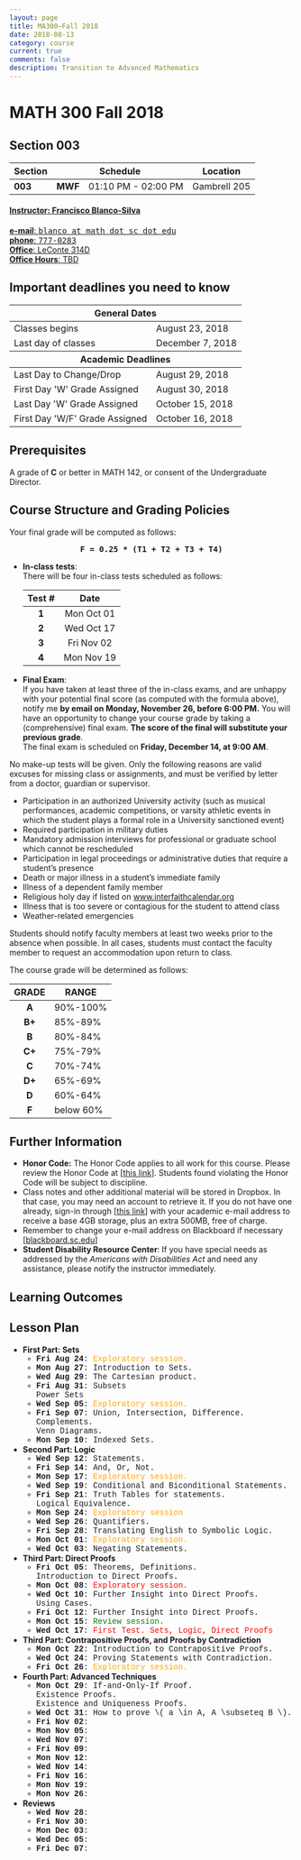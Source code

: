 ```yaml
---
layout: page
title: MA300—Fall 2018
date: 2018-08-13 
category: course
current: true  
comments: false
description: Transition to Advanced Mathematics
---
```


# MATH 300 Fall 2018

## Section 003

<!-- Meeting Times -->

<div class="row">
	<div class="col-sm-2 col-lg-2"></div>
    <div class="col-sm-8 col-lg-8">
        <table class="table table-striped">
        <thead>
            <tr>
            	<th style="text-align:left;"><strong>Section</strong></th>
                <th style="text-align:center;" colspan="2"><strong>Schedule</strong></th>
                <th style="text-align:center;"><strong>Location</strong></th>
            </tr>
        </thead>
            <tr>
            	<td style="text-align:left;"><strong>003</strong></td>
                <td style="text-align:right;"><strong>MWF</strong></td>
                <td style="text-align:left;">01:10 PM - 02:00 PM</td>
                <td style="text-align:center;">Gambrell 205</td>
            </tr>
        </table>
    </div>
	<div class="col-sm-2 col-lg-2"></div>
</div>

<!-- Instructor information -->

<div class="row">
	<div class="col-sm-2 col-lg-2">
	</div>
	<div class="col-sm-8 col-lg-8">
		<div class="list-group">
            <a href="mailto:blanco@math.sc.edu" class="list-group-item">
                <h4 class="list-group-item-heading"><strong>Instructor</strong>: Francisco Blanco-Silva</h4>
                <p class="list-group-item-text">
                    <strong>e-mail</strong>: <tt>blanco at math dot sc dot edu</tt><br/>
                    <strong>phone</strong>: <tt>777-0283</tt><br/>
                    <strong>Office</strong>: LeConte 314D<br />
                    <strong>Office Hours</strong>: TBD
                </p>
            </a>
        </div>
	</div>	
	<div class="col-sm-2 col-lg-2">
	</div>
</div>



<!-- Textbook -->




## Important deadlines you need to know

<div class="row">
	<div class="col-sm-2 col-lg-2"></div>
	<div class="col-sm-8 col-lg-8">
		<table class="table table-striped">
			<thead>
				<tr>
					<th colspan="2">General Dates</th>
				</tr>
			</thead>
			<tbody>
				<tr>
					<td>Classes begins</td>
					<td>August 23, 2018</td>
				</tr>
				<tr>
					<td>Last day of classes</td>
					<td>December 7, 2018</td>
				</tr>
				<thead>
					<tr>
						<th colspan="2">Academic Deadlines</th>
					</tr>
				</thead>
				<tr>
					<td>Last Day to Change/Drop</td>
					<td>August 29, 2018</td>
				</tr>
				<tr>
					<td>First Day 'W' Grade Assigned</td>
					<td>August 30, 2018</td>
				</tr>
				<tr>
					<td>Last Day 'W' Grade Assigned</td>
					<td>October 15, 2018</td>
				</tr>
				<tr>
					<td>First Day 'W/F' Grade Assigned</td>
					<td>October 16, 2018</td>
				</tr>
			</tbody>
		</table>
	</div>
	<div class="col-sm-2 col-lg-2"></div>
</div>

## Prerequisites

A grade of **C** or better in MATH 142, or consent of the Undergraduate Director.

## Course Structure and Grading Policies

Your final grade will be computed as follows:

<div class="alert alert-warning" role="alert" style="text-align:center;">
    <strong><tt>F = 0.25 * (T1 + T2 + T3 + T4)</tt></strong>
</div>

<div class="row">
	<div class="col-sm-12 col-lg-12">
		<ul class="list-group">
			<li class="list-group-item">
			<strong>In-class tests</strong>:<br/>  
			There will be four in-class tests scheduled as follows:
				<div class="row">
					<div class="col-sm-4 col-lg-4">
					</div>
					<div class="col-sm-4 col-lg-4">
						<table class="table table-striped">
							<thead>
								<tr>
									<th>Test #</th>
									<th style="text-align: center;">Date</th>
								</tr>
							</thead>
							<tbody>
								<tr>
									<td align="center"><strong>1</strong></td>
									<td align="center">Mon Oct 01</td>
								</tr>
								<tr>
									<td align="center"><strong>2</strong></td>
									<td align="center">Wed Oct 17</td>
								</tr>
								<tr>
									<td align="center"><strong>3</strong></td>
									<td align="center">Fri Nov 02</td>
								</tr>
								<tr>
									<td align="center"><strong>4</strong></td>
									<td align="center">Mon Nov 19</td>
								</tr>
							</tbody>
						</table>
					</div>
					<div class="col-sm-4 col-lg-4">
					</div>
				</div>
			</li>
        	<li class="list-group-item">
        		<strong>Final Exam</strong>:<br/>
        		If you have taken at least three of the in-class exams, and are unhappy with your potential final score (as computed with the formula above), notify me <strong>by email on Monday, November 26, before 6:00 PM.</strong>  You will have an opportunity to change your course grade by taking a (comprehensive) final exam.  <strong>The score of the final will substitute your previous grade</strong>.<br/>
        		The final exam is scheduled on <strong>Friday, December 14, at 9:00 AM</strong>.
        	</li>
        </ul>
    </div>
</div>

<div class="alert alert-danger" role="alert">
    No make-up tests will be given. Only the following reasons are valid excuses for missing class or assignments, and must be verified by letter from a doctor, guardian or supervisor.
    <ul>
        <li> Participation in an authorized University activity (such as musical performances, academic competitions, or varsity athletic events in which the student plays a formal role in a University sanctioned event)</li>
        <li> Required participation in military duties</li>
        <li> Mandatory admission interviews for professional or graduate school which cannot be rescheduled</li>
        <li> Participation in legal proceedings or administrative duties that require a student’s presence</li>
        <li> Death or major illness in a student’s immediate family</li>
        <li> Illness of a dependent family member</li>
        <li> Religious holy day if listed on <a href="http://www.interfaithcalendar.org">www.interfaithcalendar.org</a></li>
        <li> Illness that is too severe or contagious for the student to attend class</li>
        <li> Weather-related emergencies</li>
    </ul>
    Students should notify faculty members at least two weeks prior to the absence when possible. In all cases, students must contact the faculty member to request an accommodation upon return to class.
</div>

The course grade will be determined as follows:

<div class="row">
    <div class="col-sm-4 col-lg-4">
    </div>
    <div class="col-sm-4 col-lg-4">
        <table class="table table-striped">
            <thead>
                <tr>
                    <th>GRADE</th>
                    <th>RANGE</th>
                </tr>
            </thead>
            <tbody>
                <tr>
                    <td align="center"><strong>A</strong></td>
                    <td>90%-100%</td>
                </tr>
                <tr>
                    <td align="center"><strong>B+</strong></td>
                    <td>85%-89%</td>
                </tr>
                <tr>
                    <td align="center"><strong>B</strong></td>
                    <td>80%-84%</td>
                </tr>
                <tr>
                    <td align="center"><strong>C+</strong></td>
                    <td>75%-79%</td>
                </tr>
                <tr>
                    <td align="center"><strong>C</strong></td>
                    <td>70%-74%</td>
                </tr>
                <tr>
                    <td align="center"><strong>D+</strong></td>
                    <td>65%-69%</td>
                </tr>
                <tr>
                    <td align="center"><strong>D</strong></td>
                    <td>60%-64%</td>
                </tr>
                <tr>
                    <td align="center"><strong>F</strong></td>
                    <td>below 60%</td>
                </tr>
            </tbody>
        </table>
    </div>
    <div class="col-sm-4 col-lg-4">
    </div>
</div>

## Further Information

<ul class="list-group">
    <li class="list-group-item">
    	<strong>Honor Code:</strong> The Honor Code applies to all work for this course.  Please review the Honor Code at [<a href="http://www.sc.edu/academicintegrity">this link</a>].  Students found violating the Honor Code will be subject to discipline.
    </li>
    <li class="list-group-item">
    	Class notes and other additional material will be stored in Dropbox. In that case, you may need an account to retrieve it. If you do not have one already, sign-in through [<a href="http://db.tt/Mtz4IUP">this link</a>] with your academic e-mail address to receive a base 4GB storage, plus an extra 500MB, free of charge.
    </li>
    <li class="list-group-item">
    	Remember to change your e-mail address on Blackboard if necessary [<a href="http://blackboard.sc.edu/">blackboard.sc.edu</a>]
    </li>
    <li class="list-group-item">
    	<strong>Student Disability Resource Center</strong>: If you have special needs as addressed by the <em>Americans with Disabilities Act</em> and need any assistance, please notify the instructor immediately.
    </li>
</ul>

## Learning Outcomes



<div class="well">
	<h2>Lesson Plan</h2>
	<ul class="list-group">
		<li class="list-group-item">
			<strong>First Part: Sets</strong>
			<ul style="font-family:Courier;" >
				<li>
					<strong>Fri Aug 24</strong>: <span style="color:orange;">Exploratory session.</span>
				</li>
				<li>
					<strong>Mon Aug 27</strong>: Introduction to Sets.
				</li>
				<li>
					<strong>Wed Aug 29</strong>: The Cartesian product.
				</li>
				<li>
					<strong>Fri Aug 31</strong>: Subsets<br/>Power Sets
				</li>
				<li>
					<strong>Wed Sep 05</strong>: <span style="color:orange;">Exploratory session.</span>
				</li>
				<li>
					<strong>Fri Sep 07</strong>: Union, Intersection, Difference.<br/>Complements.<br/>Venn Diagrams.
				</li>
				<li>
					<strong>Mon Sep 10</strong>: Indexed Sets.
				</li>
			</ul>
		</li>
		<li class="list-group-item">
			<strong>Second Part: Logic</strong>			
			<ul style="font-family:Courier;">
				<li>
					<strong>Wed Sep 12</strong>: Statements.
				</li>
				<li>
					<strong>Fri Sep 14</strong>: And, Or, Not.
				</li>
				<li>
					<strong>Mon Sep 17</strong>: <span style="color:orange;">Exploratory session.</span>
				</li>
				<li>
					<strong>Wed Sep 19</strong>: Conditional and Biconditional Statements.
				</li>
				<li>
					<strong>Fri Sep 21</strong>: Truth Tables for statements.<br/>Logical Equivalence.
				</li>
				<li>
					<strong>Mon Sep 24</strong>: <span style="color:orange;">Exploratory session</span>
				</li>
				<li>
					<strong>Wed Sep 26</strong>: Quantifiers.
				</li>
				<li>
					<strong>Fri Sep 28</strong>: Translating English to Symbolic Logic.
				</li>
				<li>
					<strong>Mon Oct 01</strong>: <span style="color:orange;">Exploratory session.</span>
				</li>
				<li>
					<strong>Wed Oct 03</strong>: Negating Statements.
				</li>
			</ul>
		</li>
		<li class="list-group-item">
			<strong>Third Part: Direct Proofs</strong>
			<ul style="font-family:Courier;">
				<li>
					<strong>Fri Oct 05</strong>: Theorems, Definitions.<br/>Introduction to Direct Proofs.
				</li>
				<li>
					<strong>Mon Oct 08</strong>: <span style="color:red;">Exploratory session.</span>
				</li>
				<li>
					<strong>Wed Oct 10</strong>: Further Insight into Direct Proofs.<br/>Using Cases.
				</li>
				<li>
					<strong>Fri Oct 12</strong>: Further Insight into Direct Proofs.
				</li>
				<li>
					<strong>Mon Oct 15</strong>: <span style="color:green;">Review session.</span>
				</li>
				<li>
					<strong>Wed Oct 17</strong>: <span style="color:red;">First Test. Sets, Logic, Direct Proofs</span>
				</li>
			</ul>
		</li>
		<li class="list-group-item">
			<strong>Third Part: Contrapositive Proofs, and Proofs by Contradiction</strong>
			<ul style="font-family:Courier;" >				
				<li>
					<strong>Mon Oct 22</strong>: Introduction to Contrapositive Proofs. 
				</li>
				<li>
					<strong>Wed Oct 24</strong>: Proving Statements with Contradiction.
				</li>
				<li>
					<strong>Fri Oct 26</strong>: <span style="color:orange;">Exploratory session.</span>
				</li>
			</ul>
		</li>
		<li class="list-group-item">
			<strong>Fourth Part: Advanced Techniques</strong>
			<ul style="font-family:Courier;" >				
				<li>
					<strong>Mon Oct 29</strong>: If-and-Only-If Proof.<br/>Existence Proofs.<br/>Existence and Uniqueness Proofs.
				</li>
				<li>
					<strong>Wed Oct 31</strong>: How to prove \( a \in A, A \subseteq B \). 
				</li>
				<li>
					<strong>Fri Nov 02</strong>: 
				</li>
				<li>
					<strong>Mon Nov 05</strong>: 
				</li>
				<li>
					<strong>Wed Nov 07</strong>: 
				</li>
				<li>
					<strong>Fri Nov 09</strong>: 
				</li>
				<li>
					<strong>Mon Nov 12</strong>: 
				</li>
				<li>
					<strong>Wed Nov 14</strong>: 
				</li>
				<li>
					<strong>Fri Nov 16</strong>: 
				</li>
				<li>
					<strong>Mon Nov 19</strong>: 
				</li>
				<li>
					<strong>Mon Nov 26</strong>: 
				</li>
			</ul>
		</li>
		<li class="list-group-item">
			<strong>Reviews</strong>
			<ul style="font-family:Courier;" >
				<li>	
					<strong>Wed Nov 28</strong>: 
				</li>
				<li>
					<strong>Fri Nov 30</strong>: 
				</li>
				<li>
					<strong>Mon Dec 03</strong>:  
				</li>
				<li>
					<strong>Wed Dec 05</strong>: 
				</li>
				<li>
					<strong>Fri Dec 07</strong>: 
				</li>
			</ul>
		</li>
	</ul>
</div>
	
